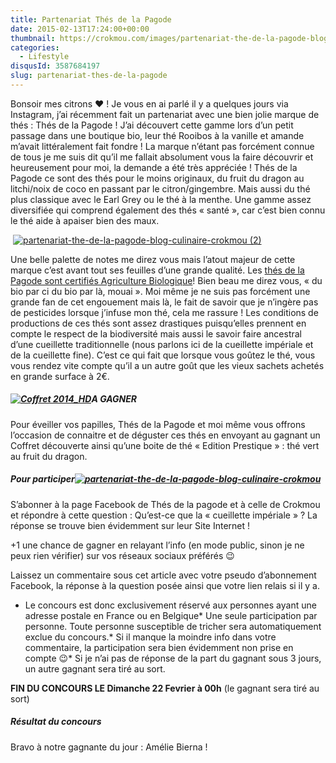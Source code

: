 ```yaml
---
title: Partenariat Thés de la Pagode
date: 2015-02-13T17:24:00+00:00
thumbnail: https://crokmou.com/images/partenariat-the-de-la-pagode-blog-culinaire-crokmou-1.jpg
categories:
  - Lifestyle
disqusId: 3587684197
slug: partenariat-thes-de-la-pagode
---
```


Bonsoir mes citrons ❤ ! Je vous en ai parlé il y a quelques jours via Instagram, j’ai récemment fait un partenariat avec une bien jolie marque de thés : Thés de la Pagode ! J’ai découvert cette gamme lors d’un petit passage dans une boutique bio, leur thé Rooibos à la vanille et amande m’avait littéralement fait fondre ! La marque n’étant pas forcément connue de tous je me suis dit qu’il me fallait absolument vous la faire découvrir et heureusement pour moi, la demande a été très appréciée ! Thés de la Pagode ce sont des thés pour le moins originaux, du fruit du dragon au litchi/noix de coco en passant par le citron/gingembre. Mais aussi du thé plus classique avec le Earl Grey ou le thé à la menthe. Une gamme assez diversifiée qui comprend également des thés « santé », car c’est bien connu le thé aide à apaiser bien des maux.

 [![partenariat-the-de-la-pagode-blog-culinaire-crokmou (2)](https://crokmou.com/images/partenariat-the-de-la-pagode-blog-culinaire-crokmou-2_hhbpxm.jpg)](https://crokmou.com/images/partenariat-the-de-la-pagode-blog-culinaire-crokmou-2_hhbpxm.jpg)

Une belle palette de notes me direz vous mais l’atout majeur de cette marque c’est avant tout ses feuilles d’une grande qualité. Les [thés de la Pagode sont certifiés Agriculture Biologique](http://www.thesdelapagode.com/content/147-pourquoi-du-the-bio)! Bien beau me direz vous, « du bio par ci du bio par là, mouai ». Moi même je ne suis pas forcément une grande fan de cet engouement mais là, le fait de savoir que je n’ingère pas de pesticides lorsque j’infuse mon thé, cela me rassure ! Les conditions de productions de ces thés sont assez drastiques puisqu’elles prennent en compte le respect de la biodiversité mais aussi le savoir faire ancestral d’une cueillette traditionnelle (nous parlons ici de la cueillette impériale et de la cueillette fine). C’est ce qui fait que lorsque vous goûtez le thé, vous vous rendez vite compte qu’il a un autre goût que les vieux sachets achetés en grande surface à 2€.

##### [![Coffret 2014_HD](http://www.crokmou.com/wp-content/uploads/2015/02/Coffret-2014_HD.jpg)](http://www.crokmou.com/wp-content/uploads/2015/02/Coffret-2014_HD.jpg)A GAGNER

Pour éveiller vos papilles, Thés de la Pagode et moi même vous offrons l’occasion de connaitre et de déguster ces thés en envoyant au gagnant un Coffret découverte ainsi qu’une boite de thé « Edition Prestique » : thé vert au fruit du dragon.      

##### Pour participer[![partenariat-the-de-la-pagode-blog-culinaire-crokmou](https://crokmou.com/images/partenariat-the-de-la-pagode-blog-culinaire-crokmou_zawt9z.jpg)](https://crokmou.com/images/partenariat-the-de-la-pagode-blog-culinaire-crokmou_zawt9z.jpg)

S’abonner à la page Facebook de Thés de la pagode et à celle de Crokmou et répondre à cette question : Qu’est-ce que la « cueillette impériale » ? La réponse se trouve bien évidemment sur leur Site Internet !

+1 une chance de gagner en relayant l’info (en mode public, sinon je ne peux rien vérifier) sur vos réseaux sociaux préférés 😉

Laissez un commentaire sous cet article avec votre pseudo d’abonnement Facebook, la réponse à la question posée ainsi que votre lien relais si il y a.

*   Le concours est donc exclusivement réservé aux personnes ayant une adresse postale en France ou en Belgique*   Une seule participation par personne. Toute personne susceptible de tricher sera automatiquement exclue du concours.*   Si il manque la moindre info dans votre commentaire, la participation sera bien évidemment non prise en compte 😉*   Si je n’ai pas de réponse de la part du gagnant sous 3 jours, un autre gagnant sera tiré au sort.

**FIN DU CONCOURS LE Dimanche 22 Fevrier à 00h**
(le gagnant sera tiré au sort)

##### Résultat du concours

Bravo à notre gagnante du jour : Amélie Bierna !